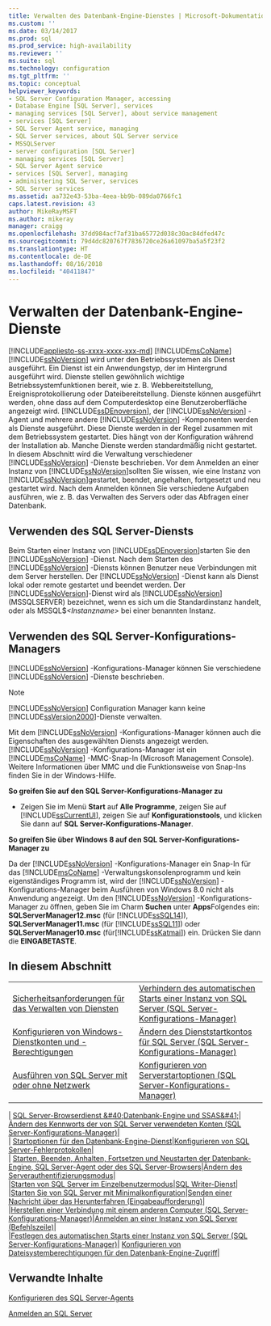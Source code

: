 ```yaml
---
title: Verwalten des Datenbank-Engine-Dienstes | Microsoft-Dokumentation
ms.custom: ''
ms.date: 03/14/2017
ms.prod: sql
ms.prod_service: high-availability
ms.reviewer: ''
ms.suite: sql
ms.technology: configuration
ms.tgt_pltfrm: ''
ms.topic: conceptual
helpviewer_keywords:
- SQL Server Configuration Manager, accessing
- Database Engine [SQL Server], services
- managing services [SQL Server], about service management
- services [SQL Server]
- SQL Server Agent service, managing
- SQL Server services, about SQL Server service
- MSSQLServer
- server configuration [SQL Server]
- managing services [SQL Server]
- SQL Server Agent service
- services [SQL Server], managing
- administering SQL Server, services
- SQL Server services
ms.assetid: aa732e43-53ba-4eea-bb9b-089da0766fc1
caps.latest.revision: 43
author: MikeRayMSFT
ms.author: mikeray
manager: craigg
ms.openlocfilehash: 37dd984acf7af31ba65772d038c30ac84dfed47c
ms.sourcegitcommit: 79d4dc820767f7836720ce26a61097ba5a5f23f2
ms.translationtype: HT
ms.contentlocale: de-DE
ms.lasthandoff: 08/16/2018
ms.locfileid: "40411847"
---
```

# <a name="manage-the-database-engine-services"></a>Verwalten der Datenbank-Engine-Dienste
[!INCLUDE[appliesto-ss-xxxx-xxxx-xxx-md](../../includes/appliesto-ss-xxxx-xxxx-xxx-md.md)]
  [!INCLUDE[msCoName](../../includes/msconame-md.md)] [!INCLUDE[ssNoVersion](../../includes/ssnoversion-md.md)] wird unter den Betriebssystemen als Dienst ausgeführt. Ein Dienst ist ein Anwendungstyp, der im Hintergrund ausgeführt wird. Dienste stellen gewöhnlich wichtige Betriebssystemfunktionen bereit, wie z. B. Webbereitstellung, Ereignisprotokollierung oder Dateibereitstellung. Dienste können ausgeführt werden, ohne dass auf dem Computerdesktop eine Benutzeroberfläche angezeigt wird. [!INCLUDE[ssDEnoversion](../../includes/ssdenoversion-md.md)], der [!INCLUDE[ssNoVersion](../../includes/ssnoversion-md.md)] -Agent und mehrere andere [!INCLUDE[ssNoVersion](../../includes/ssnoversion-md.md)] -Komponenten werden als Dienste ausgeführt. Diese Dienste werden in der Regel zusammen mit dem Betriebssystem gestartet. Dies hängt von der Konfiguration während der Installation ab. Manche Dienste werden standardmäßig nicht gestartet. In diesem Abschnitt wird die Verwaltung verschiedener [!INCLUDE[ssNoVersion](../../includes/ssnoversion-md.md)] -Dienste beschrieben. Vor dem Anmelden an einer Instanz von [!INCLUDE[ssNoVersion](../../includes/ssnoversion-md.md)]sollten Sie wissen, wie eine Instanz von [!INCLUDE[ssNoVersion](../../includes/ssnoversion-md.md)]gestartet, beendet, angehalten, fortgesetzt und neu gestartet wird. Nach dem Anmelden können Sie verschiedene Aufgaben ausführen, wie z. B. das Verwalten des Servers oder das Abfragen einer Datenbank.  
  
## <a name="using-the-sql-server-service"></a>Verwenden des SQL Server-Diensts  
 Beim Starten einer Instanz von [!INCLUDE[ssDEnoversion](../../includes/ssdenoversion-md.md)]starten Sie den [!INCLUDE[ssNoVersion](../../includes/ssnoversion-md.md)] -Dienst. Nach dem Starten des [!INCLUDE[ssNoVersion](../../includes/ssnoversion-md.md)] -Diensts können Benutzer neue Verbindungen mit dem Server herstellen. Der [!INCLUDE[ssNoVersion](../../includes/ssnoversion-md.md)] -Dienst kann als Dienst lokal oder remote gestartet und beendet werden. Der [!INCLUDE[ssNoVersion](../../includes/ssnoversion-md.md)]-Dienst wird als [!INCLUDE[ssNoVersion](../../includes/ssnoversion-md.md)] (MSSQLSERVER) bezeichnet, wenn es sich um die Standardinstanz handelt, oder als MSSQL$*\<Instanzname>* bei einer benannten Instanz.  
  
## <a name="using-sql-server-configuration-manager"></a>Verwenden des SQL Server-Konfigurations-Managers  
 [!INCLUDE[ssNoVersion](../../includes/ssnoversion-md.md)] -Konfigurations-Manager können Sie verschiedene [!INCLUDE[ssNoVersion](../../includes/ssnoversion-md.md)] -Dienste beschrieben.  
  
> [!NOTE]  
>  [!INCLUDE[ssNoVersion](../../includes/ssnoversion-md.md)] Configuration Manager kann keine [!INCLUDE[ssVersion2000](../../includes/ssversion2000-md.md)]-Dienste verwalten.  
  
 Mit dem [!INCLUDE[ssNoVersion](../../includes/ssnoversion-md.md)] -Konfigurations-Manager können auch die Eigenschaften des ausgewählten Diensts angezeigt werden. [!INCLUDE[ssNoVersion](../../includes/ssnoversion-md.md)] -Konfigurations-Manager ist ein [!INCLUDE[msCoName](../../includes/msconame-md.md)] -MMC-Snap-In (Microsoft Management Console). Weitere Informationen über MMC und die Funktionsweise von Snap-Ins finden Sie in der Windows-Hilfe.  
  
 **So greifen Sie auf den SQL Server-Konfigurations-Manager zu**  
  
-   Zeigen Sie im Menü **Start** auf **Alle Programme**, zeigen Sie auf [!INCLUDE[ssCurrentUI](../../includes/sscurrentui-md.md)], zeigen Sie auf **Konfigurationstools**, und klicken Sie dann auf **SQL Server-Konfigurations-Manager**.  
  
 **So greifen Sie über Windows 8 auf den SQL Server-Konfigurations-Manager zu**  
  
 Da der [!INCLUDE[ssNoVersion](../../includes/ssnoversion-md.md)] -Konfigurations-Manager ein Snap-In für das [!INCLUDE[msCoName](../../includes/msconame-md.md)] -Verwaltungskonsolenprogramm und kein eigenständiges Programm ist, wird der [!INCLUDE[ssNoVersion](../../includes/ssnoversion-md.md)] -Konfigurations-Manager beim Ausführen von Windows 8.0 nicht als Anwendung angezeigt. Um den [!INCLUDE[ssNoVersion](../../includes/ssnoversion-md.md)] -Konfigurations-Manager zu öffnen, geben Sie im Charm **Suchen** unter **Apps**Folgendes ein: **SQLServerManager12.msc** (für [!INCLUDE[ssSQL14](../../includes/sssql14-md.md)]), **SQLServerManager11.msc** (für [!INCLUDE[ssSQL11](../../includes/sssql11-md.md)]) oder **SQLServerManager10.msc** (für[!INCLUDE[ssKatmai](../../includes/sskatmai-md.md)]) ein. Drücken Sie dann die **EINGABETASTE**.  
  
## <a name="in-this-section"></a>In diesem Abschnitt  
  
|||  
|-|-|  
|[Sicherheitsanforderungen für das Verwalten von Diensten](../../database-engine/configure-windows/security-requirements-for-managing-services.md)|[Verhindern des automatischen Starts einer Instanz von SQL Server &#40;SQL Server-Konfigurations-Manager&#41;](../../database-engine/configure-windows/scm-services-prevent-automatic-startup-of-an-instance.md)|  
|[Konfigurieren von Windows-Dienstkonten und -Berechtigungen](../../database-engine/configure-windows/configure-windows-service-accounts-and-permissions.md)|[Ändern des Dienststartkontos für SQL Server &#40;SQL Server-Konfigurations-Manager&#41;](../../database-engine/configure-windows/scm-services-change-the-service-startup-account.md)|  
|[Ausführen von SQL Server mit oder ohne Netzwerk](../../database-engine/configure-windows/run-sql-server-with-or-without-a-network.md)|[Konfigurieren von Serverstartoptionen &#40;SQL Server-Konfigurations-Manager&#41;](../../database-engine/configure-windows/scm-services-configure-server-startup-options.md)|  
|
  [SQL Server-Browserdienst &amp;#40;Datenbank-Engine und SSAS&amp;#41;](../../database-engine/configure-windows/sql-server-browser-service-database-engine-and-ssas.md)|[Ändern des Kennworts der von SQL Server verwendeten Konten &#40;SQL Server-Konfigurations-Manager&#41;](../../database-engine/configure-windows/scm-services-change-the-password-of-the-accounts-used.md)|  
|
  [Startoptionen für den Datenbank-Engine-Dienst](../../database-engine/configure-windows/database-engine-service-startup-options.md)|[Konfigurieren von SQL Server-Fehlerprotokollen](../../database-engine/configure-windows/scm-services-configure-sql-server-error-logs.md)|  
|
  [Starten, Beenden, Anhalten, Fortsetzen und Neustarten der Datenbank-Engine, SQL Server-Agent oder des SQL Server-Browsers](../../database-engine/configure-windows/start-stop-pause-resume-restart-sql-server-services.md)|[Ändern des Serverauthentifizierungsmodus](../../database-engine/configure-windows/change-server-authentication-mode.md)|  
|[Starten von SQL Server im Einzelbenutzermodus](../../database-engine/configure-windows/start-sql-server-in-single-user-mode.md)|[SQL Writer-Dienst](../../database-engine/configure-windows/sql-writer-service.md)|  
|[Starten Sie von SQL Server mit Minimalkonfiguration](../../database-engine/configure-windows/start-sql-server-with-minimal-configuration.md)|[Senden einer Nachricht über das Herunterfahren &#40;Eingabeaufforderung&#41;](../../database-engine/configure-windows/broadcast-a-shutdown-message-command-prompt.md)|  
|[Herstellen einer Verbindung mit einem anderen Computer &#40;SQL Server-Konfigurations-Manager&#41;](../../database-engine/configure-windows/scm-services-connect-to-another-computer.md)|[Anmelden an einer Instanz von SQL Server &#40;Befehlszeile&#41;](../../database-engine/configure-windows/log-in-to-an-instance-of-sql-server-command-prompt.md)|  
|[Festlegen des automatischen Starts einer Instanz von SQL Server &#40;SQL Server-Konfigurations-Manager&#41;](../../database-engine/configure-windows/scm-services-set-an-instance-to-start-automatically.md)|
  [Konfigurieren von Dateisystemberechtigungen für den Datenbank-Engine-Zugriff](../../database-engine/configure-windows/configure-file-system-permissions-for-database-engine-access.md)|  
  
## <a name="related-content"></a>Verwandte Inhalte  
 [Konfigurieren des SQL Server-Agents](../../ssms/agent/configure-sql-server-agent.md)  
  
 [Anmelden an SQL Server](../../database-engine/configure-windows/logging-in-to-sql-server.md)  
  
  
